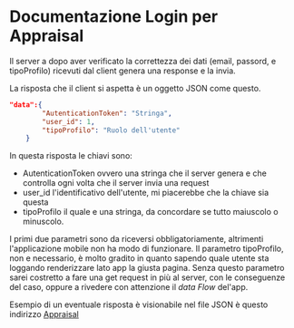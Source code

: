 # Documentazione Login per Appraisal

Il server a dopo aver verificato la correttezza dei dati (email, passord, e tipoProfilo) ricevuti dal client genera una response e la invia.

La risposta che il client si aspetta è un oggetto JSON come questo.

```json
"data":{
        "AutenticationToken": "Stringa",
        "user_id": 1,
        "tipoProfilo": "Ruolo dell'utente"
    }
```

In questa risposta le chiavi sono:

- AutenticationToken ovvero una stringa che il server genera e che controlla ogni volta che il server invia una request
- user_id l'identificativo dell'utente, mi piacerebbe che la chiave sia questa
- tipoProfilo il quale e una stringa, da concordare se tutto maiuscolo o minuscolo.

I primi due parametri sono da riceversi obbligatoriamente, altrimenti l'applicazione mobile non ha modo di funzionare.
Il parametro tipoProfilo, non e necessario, è molto gradito in quanto sapendo quale utente sta loggando renderizzare lato app la giusta pagina.
Senza questo parametro sarei costretto a fare una get request in più al server, con le conseguenze del caso, oppure a rivedere con attenzione il _data Flow_ del'app.

Esempio di un eventuale risposta è visionabile nel file JSON è questo indirizzo [Appraisal](https://my-json-server.typicode.com/Aldodo91/Appraisal/data) 
